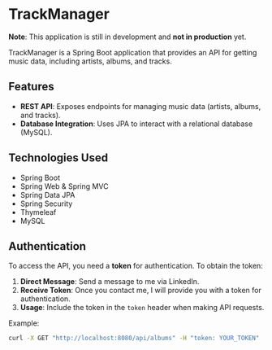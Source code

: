 # TrackManager

**Note**: This application is still in development and **not in production** yet.

TrackManager is a Spring Boot application that provides an API for getting music data, including artists, albums, and
tracks.

## Features

- **REST API**: Exposes endpoints for managing music data (artists, albums, and tracks).
- **Database Integration**: Uses JPA to interact with a relational database (MySQL).

## Technologies Used

- Spring Boot
- Spring Web & Spring MVC
- Spring Data JPA
- Spring Security
- Thymeleaf
- MySQL

## Authentication

To access the API, you need a **token** for authentication. To obtain the token:

1. **Direct Message**: Send a message to me via LinkedIn.
2. **Receive Token**: Once you contact me, I will provide you with a token for authentication.
3. **Usage**: Include the token in the `token` header when making API requests.

Example:

```bash
curl -X GET "http://localhost:8080/api/albums" -H "token: YOUR_TOKEN"

